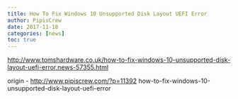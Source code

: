 ```yaml
---
title: How To Fix Windows 10 Unsupported Disk Layout UEFI Error
author: PipisCrew
date: 2017-11-18
categories: [news]
toc: true
---
```


http://www.tomshardware.co.uk/how-to-fix-windows-10-unsupported-disk-layout-uefi-error,news-57355.html

origin - http://www.pipiscrew.com/?p=11392 how-to-fix-windows-10-unsupported-disk-layout-uefi-error